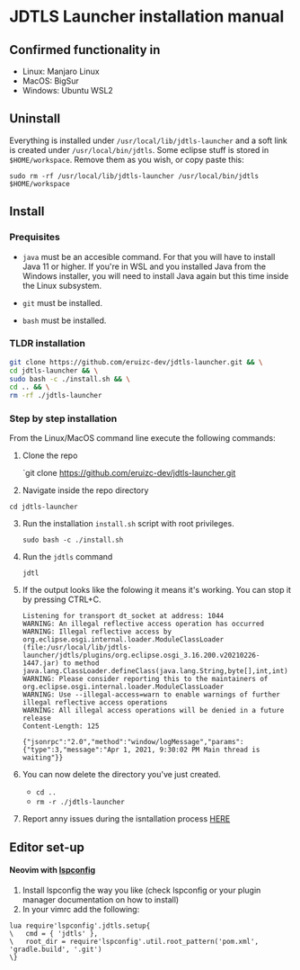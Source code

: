 # JDTLS Launcher installation manual

## Confirmed functionality in

 - Linux: Manjaro Linux
 - MacOS: BigSur
 - Windows: Ubuntu WSL2

## Uninstall

Everything is installed under `/usr/local/lib/jdtls-launcher` and a soft link is
created under `/usr/local/bin/jdtls`. Some eclipse stuff is stored in
`$HOME/workspace`. Remove them as you wish, or copy paste this:

`sudo rm -rf /usr/local/lib/jdtls-launcher /usr/local/bin/jdtls $HOME/workspace`

## Install

### Prequisites

 - `java` must be an accesible command. For that you will have to install Java 11 or higher.
 If you're in WSL and you installed Java from the Windows installer, you will need to install
 Java again but this time inside the Linux subsystem.

 - `git` must be installed.

 - `bash` must be installed.

### TLDR installation

```bash
git clone https://github.com/eruizc-dev/jdtls-launcher.git && \
cd jdtls-launcher && \
sudo bash -c ./install.sh && \
cd .. && \
rm -rf ./jdtls-launcher
```

### Step by step installation

From the Linux/MacOS command line execute the following commands:

 1. Clone the repo

    `git clone https://github.com/eruizc-dev/jdtls-launcher.git

 2. Navigate inside the repo directory

   `cd jdtls-launcher`

 3. Run the installation `install.sh` script with root privileges.

    `sudo bash -c ./install.sh`

 4. Run the `jdtls` command

    `jdtl`

 5. If the output looks like the folowing it means it's working. You can stop
 it by pressing CTRL+C.

    ```
    Listening for transport dt_socket at address: 1044
    WARNING: An illegal reflective access operation has occurred
    WARNING: Illegal reflective access by org.eclipse.osgi.internal.loader.ModuleClassLoader (file:/usr/local/lib/jdtls-launcher/jdtls/plugins/org.eclipse.osgi_3.16.200.v20210226-1447.jar) to method java.lang.ClassLoader.defineClass(java.lang.String,byte[],int,int)
    WARNING: Please consider reporting this to the maintainers of org.eclipse.osgi.internal.loader.ModuleClassLoader
    WARNING: Use --illegal-access=warn to enable warnings of further illegal reflective access operations
    WARNING: All illegal access operations will be denied in a future release
    Content-Length: 125
    
    {"jsonrpc":"2.0","method":"window/logMessage","params":{"type":3,"message":"Apr 1, 2021, 9:30:02 PM Main thread is waiting"}}
    ```

 6. You can now delete the directory you've just created.

    - `cd ..`
    - `rm -r ./jdtls-launcher`

 7. Report anny issues during the isntallation process [HERE](https://github.com/eruizc-dev/jdtls-launcher/issues/new)

## Editor set-up

#### Neovim with [lspconfig](https://github.com/neovim/nvim-lspconfig)

 1. Install lspconfig the way you like (check lspconfig or your plugin manager
 documentation on how to install)
 2. In your vimrc add the following:
 ```vim
 lua require'lspconfig'.jdtls.setup{
 \   cmd = { 'jdtls' },
 \   root_dir = require'lspconfig'.util.root_pattern('pom.xml', 'gradle.build', '.git')
 \}
 ```

